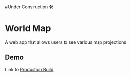 #Under Construction 🛠️

# World Map

A web app that allows users to see various map projections

## Demo

Link to <a href="https://bstefansen.github.io/worldmap/">Production Build</a>

